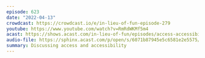 ```yaml
---
episode: 623
date: "2022-04-13"
crowdcast: https://crowdcast.io/e/in-lieu-of-fun-episode-279
youtube: https://www.youtube.com/watch?v=RmRdWKMf5m4
acast: https://shows.acast.com/in-lieu-of-fun/episodes/access-accessibility-with-blake-reid
audio-file: https://sphinx.acast.com/p/open/s/6071b87945e5c6581e2e5575/e/6259816622dee40012cb385c/media.mp3
summary: Discussing access and accessibility
---
```

